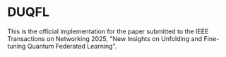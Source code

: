 # DUQFL
This is the official implementation for the paper submitted to the IEEE Transactions on Networking 2025, "New Insights on Unfolding and Fine-tuning Quantum Federated Learning".
